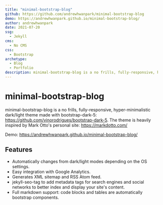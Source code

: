 ```yaml
---
title: "minimal-bootstrap-blog"
github: https://github.com/andrewhwanpark/minimal-bootstrap-blog
demo: https://andrewhwanpark.github.io/minimal-bootstrap-blog/
author: andrewhwanpark
date: 2021-07-20
ssg:
  - Jekyll
cms:
  - No CMS
css:
  - Bootstrap
archetype:
  - Blog
  - Portfolio
description: minimal-bootstrap-blog is a no frills, fully-responsive, hyper-minimalistic dark/light theme
---
```


# minimal-bootstrap-blog

minimal-bootstrap-blog is a no frills, fully-responsive, hyper-minimalistic dark/light theme made with bootstrap-dark-5: https://github.com/vinorodrigues/bootstrap-dark-5. The theme is heavily inspired by Mark Otto's personal site: https://markdotto.com/

Demo: https://andrewhwanpark.github.io/minimal-bootstrap-blog/

## Features

- Automatically changes from dark/light modes depending on the OS settings.
- Easy integration with Google Analytics.
- Generates XML sitemap and RSS Atom feed.
- jekyll-seo-tag to add metadata tags for search engines and social networks to better index and display your site's content.
- Full markdown support: code blocks and tables are automatically bootstrap components.
